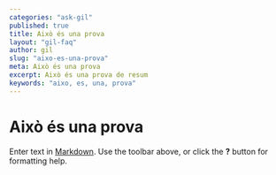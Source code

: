 ```yaml
---
categories: "ask-gil"
published: true
title: Això és una prova
layout: "gil-faq"
author: gil
slug: "aixo-es-una-prova"
meta: Això és una prova
excerpt: Això és una prova de resum
keywords: "aixo, es, una, prova"
---
```


# Això és una prova

Enter text in [Markdown](http://daringfireball.net/projects/markdown/). Use the toolbar above, or click the **?** button for formatting help.
